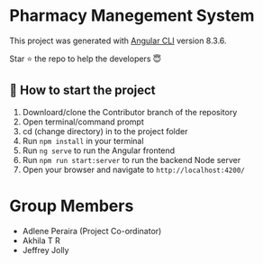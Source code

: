 # Pharmacy Manegement System

This project was generated with [Angular CLI](https://github.com/angular/angular-cli) version 8.3.6.


Star :star:  the repo to help the developers :innocent:



## 🚀 How to start the project 

1) Downloard/clone the Contributor branch of the repository
2) Open terminal/command prompt 
3) cd (change directory) in to the project folder
4) Run `npm install` in your terminal
5) Run `ng serve` to run the Angular frontend
6) Run `npm run start:server` to run the backend Node server
7) Open your browser and navigate to `http://localhost:4200/`

# Group Members

- Adlene Peraira (Project Co-ordinator)
- Akhila T R
- Jeffrey Jolly

